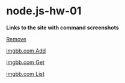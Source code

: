 # node.js-hw-01

**Links to the site with command screenshots**

[Remove](https://ibb.co/C8rc7Fm)

[imgbb.com Add](https://ibb.co/s16CR75)

[imgbb.com Get](https://ibb.co/D5cQZLT)

[imgbb.com List](https://ibb.co/jGGxGzH)
